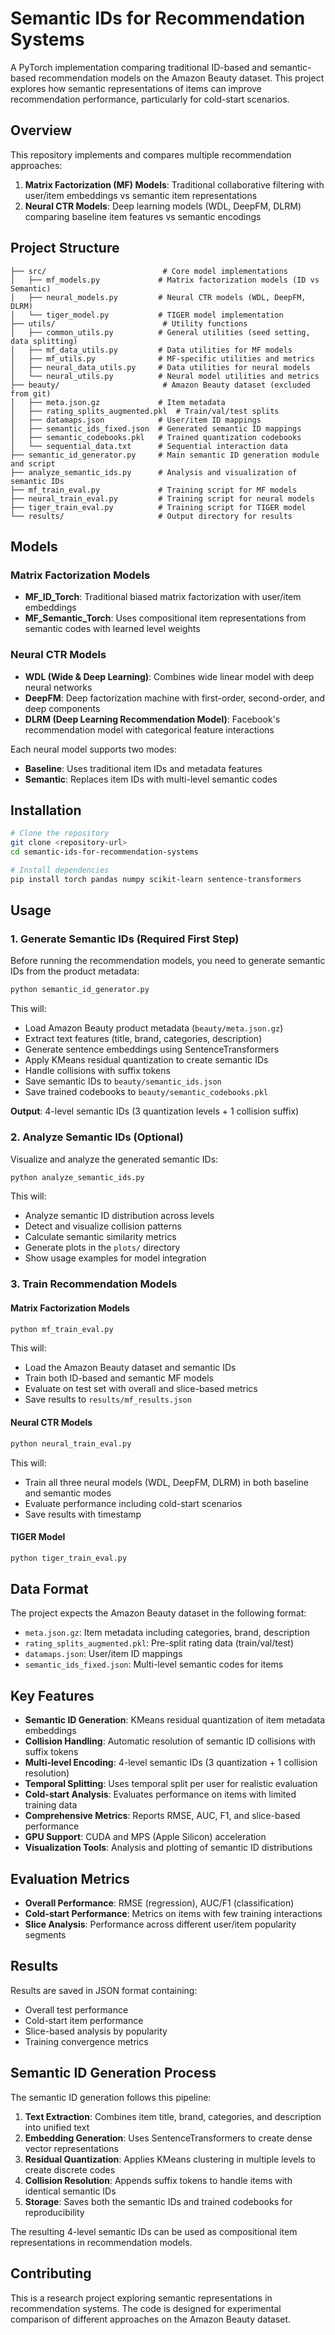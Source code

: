 # Semantic IDs for Recommendation Systems

A PyTorch implementation comparing traditional ID-based and semantic-based recommendation models on the Amazon Beauty dataset. This project explores how semantic representations of items can improve recommendation performance, particularly for cold-start scenarios.

## Overview

This repository implements and compares multiple recommendation approaches:

1. **Matrix Factorization (MF) Models**: Traditional collaborative filtering with user/item embeddings vs semantic item representations
2. **Neural CTR Models**: Deep learning models (WDL, DeepFM, DLRM) comparing baseline item features vs semantic encodings

## Project Structure

```
├── src/                          # Core model implementations
│   ├── mf_models.py             # Matrix factorization models (ID vs Semantic)
│   ├── neural_models.py         # Neural CTR models (WDL, DeepFM, DLRM)
│   └── tiger_model.py           # TIGER model implementation
├── utils/                        # Utility functions
│   ├── common_utils.py          # General utilities (seed setting, data splitting)
│   ├── mf_data_utils.py         # Data utilities for MF models
│   ├── mf_utils.py              # MF-specific utilities and metrics
│   ├── neural_data_utils.py     # Data utilities for neural models
│   └── neural_utils.py          # Neural model utilities and metrics
├── beauty/                       # Amazon Beauty dataset (excluded from git)
│   ├── meta.json.gz             # Item metadata
│   ├── rating_splits_augmented.pkl  # Train/val/test splits
│   ├── datamaps.json            # User/item ID mappings
│   ├── semantic_ids_fixed.json  # Generated semantic ID mappings
│   ├── semantic_codebooks.pkl   # Trained quantization codebooks
│   └── sequential_data.txt      # Sequential interaction data
├── semantic_id_generator.py     # Main semantic ID generation module and script
├── analyze_semantic_ids.py      # Analysis and visualization of semantic IDs
├── mf_train_eval.py             # Training script for MF models
├── neural_train_eval.py         # Training script for neural models
├── tiger_train_eval.py          # Training script for TIGER model
└── results/                     # Output directory for results
```

## Models

### Matrix Factorization Models

- **MF_ID_Torch**: Traditional biased matrix factorization with user/item embeddings
- **MF_Semantic_Torch**: Uses compositional item representations from semantic codes with learned level weights

### Neural CTR Models

- **WDL (Wide & Deep Learning)**: Combines wide linear model with deep neural networks
- **DeepFM**: Deep factorization machine with first-order, second-order, and deep components
- **DLRM (Deep Learning Recommendation Model)**: Facebook's recommendation model with categorical feature interactions

Each neural model supports two modes:
- **Baseline**: Uses traditional item IDs and metadata features
- **Semantic**: Replaces item IDs with multi-level semantic codes

## Installation

```bash
# Clone the repository
git clone <repository-url>
cd semantic-ids-for-recommendation-systems

# Install dependencies
pip install torch pandas numpy scikit-learn sentence-transformers
```

## Usage

### 1. Generate Semantic IDs (Required First Step)

Before running the recommendation models, you need to generate semantic IDs from the product metadata:

```bash
python semantic_id_generator.py
```

This will:
- Load Amazon Beauty product metadata (`beauty/meta.json.gz`)
- Extract text features (title, brand, categories, description)
- Generate sentence embeddings using SentenceTransformers
- Apply KMeans residual quantization to create semantic IDs
- Handle collisions with suffix tokens
- Save semantic IDs to `beauty/semantic_ids.json`
- Save trained codebooks to `beauty/semantic_codebooks.pkl`

**Output**: 4-level semantic IDs (3 quantization levels + 1 collision suffix)

### 2. Analyze Semantic IDs (Optional)

Visualize and analyze the generated semantic IDs:

```bash
python analyze_semantic_ids.py
```

This will:
- Analyze semantic ID distribution across levels
- Detect and visualize collision patterns
- Calculate semantic similarity metrics
- Generate plots in the `plots/` directory
- Show usage examples for model integration

### 3. Train Recommendation Models

#### Matrix Factorization Models

```bash
python mf_train_eval.py
```

This will:
- Load the Amazon Beauty dataset and semantic IDs
- Train both ID-based and semantic MF models
- Evaluate on test set with overall and slice-based metrics
- Save results to `results/mf_results.json`

#### Neural CTR Models

```bash
python neural_train_eval.py
```

This will:
- Train all three neural models (WDL, DeepFM, DLRM) in both baseline and semantic modes
- Evaluate performance including cold-start scenarios
- Save results with timestamp

#### TIGER Model

```bash
python tiger_train_eval.py
```

## Data Format

The project expects the Amazon Beauty dataset in the following format:
- `meta.json.gz`: Item metadata including categories, brand, description
- `rating_splits_augmented.pkl`: Pre-split rating data (train/val/test)
- `datamaps.json`: User/item ID mappings
- `semantic_ids_fixed.json`: Multi-level semantic codes for items

## Key Features

- **Semantic ID Generation**: KMeans residual quantization of item metadata embeddings
- **Collision Handling**: Automatic resolution of semantic ID collisions with suffix tokens
- **Multi-level Encoding**: 4-level semantic IDs (3 quantization + 1 collision resolution)
- **Temporal Splitting**: Uses temporal split per user for realistic evaluation
- **Cold-start Analysis**: Evaluates performance on items with limited training data
- **Comprehensive Metrics**: Reports RMSE, AUC, F1, and slice-based performance
- **GPU Support**: CUDA and MPS (Apple Silicon) acceleration
- **Visualization Tools**: Analysis and plotting of semantic ID distributions

## Evaluation Metrics

- **Overall Performance**: RMSE (regression), AUC/F1 (classification)
- **Cold-start Performance**: Metrics on items with few training interactions
- **Slice Analysis**: Performance across different user/item popularity segments

## Results

Results are saved in JSON format containing:
- Overall test performance
- Cold-start item performance  
- Slice-based analysis by popularity
- Training convergence metrics

## Semantic ID Generation Process

The semantic ID generation follows this pipeline:

1. **Text Extraction**: Combines item title, brand, categories, and description into unified text
2. **Embedding Generation**: Uses SentenceTransformers to create dense vector representations
3. **Residual Quantization**: Applies KMeans clustering in multiple levels to create discrete codes
4. **Collision Resolution**: Appends suffix tokens to handle items with identical semantic IDs
5. **Storage**: Saves both the semantic IDs and trained codebooks for reproducibility

The resulting 4-level semantic IDs can be used as compositional item representations in recommendation models.

## Contributing

This is a research project exploring semantic representations in recommendation systems. The code is designed for experimental comparison of different approaches on the Amazon Beauty dataset.